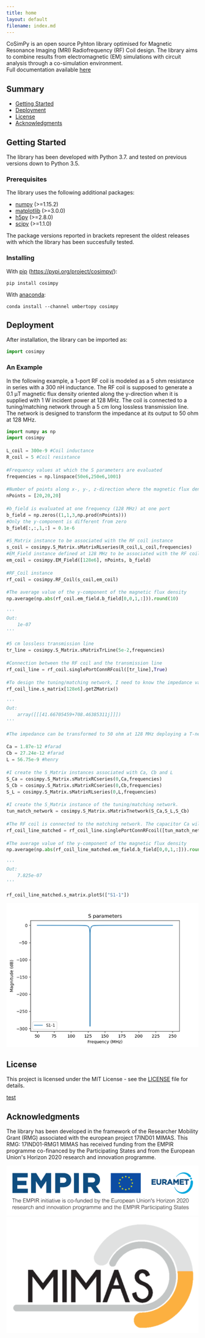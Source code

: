 ```yaml
---
title: home
layout: default
filename: index.md
--- 
```


CoSimPy is an open source Pyhton library optimised for Magnetic Resonance Imaging (MRI) Radiofrequency (RF) Coil design. The library aims to combine results from electromagnetic (EM) simulations with circuit analysis through a co-simulation environment.<br>
Full documentation available [here](https://github.com/umbertozanovello/CoSimPy/blob/main/docs/Documentation.md)

## Summary

  - [Getting Started](#getting-started)
  - [Deployment](#deployment)
  - [License](#license)
  - [Acknowledgments](#acknowledgments)

## Getting Started

The library has been developed with Python 3.7. and tested on previous versions down to Python 3.5.

### Prerequisites

The library uses the following additional packages:

- [numpy](https://numpy.org/) (>=1.15.2)
- [matplotlib](https://matplotlib.org/) (>=3.0.0)
- [h5py](https://www.h5py.org/) (>=2.8.0)
- [scipy](https://www.scipy.org/) (>=1.1.0)

The package versions reported in brackets represent the oldest releases with which the library has been succesfully tested.

### Installing

With [pip](https://pypi.org/project/pip/) (https://pypi.org/project/cosimpy/):
```
pip install cosimpy
```

With [anaconda](https://www.anaconda.com/products/individual):
```
conda install --channel umbertopy cosimpy
```

## Deployment

After installation, the library can be imported as:

```python
import cosimpy
```

### An Example

In the following example, a 1-port RF coil is modeled as a 5 ohm resistance in series with a 300 nH inductance. The RF coil is supposed to generate a 0.1 &mu;T magnetic flux density oriented along the y-direction when it is supplied with 1 W incident power at 128 MHz. The coil is connected to a tuning/matching network through a 5 cm long lossless transmission line. The network is designed to transform the impedance at its output to 50 ohm at 128 MHz. 

```python
import numpy as np
import cosimpy

L_coil = 300e-9 #Coil inductance
R_coil = 5 #Coil resistance

#Frequency values at which the S parameters are evaluated
frequencies = np.linspace(50e6,250e6,1001)

#Number of points along x-, y-, z-direction where the magnetic flux density is evaluated
nPoints = [20,20,20] 

#b_field is evaluated at one frequency (128 MHz) at one port
b_field = np.zeros((1,1,3,np.prod(nPoints)))
#Only the y-component is different from zero 
b_field[:,:,1,:] = 0.1e-6 

#S_Matrix instance to be associated with the RF coil instance
s_coil = cosimpy.S_Matrix.sMatrixRLseries(R_coil,L_coil,frequencies) 
#EM_Field instance defined at 128 MHz to be associated with the RF coil instance
em_coil = cosimpy.EM_Field([128e6], nPoints, b_field)

#RF_Coil instance
rf_coil = cosimpy.RF_Coil(s_coil,em_coil) 

#The average value of the y-component of the magnetic flux density
np.average(np.abs(rf_coil.em_field.b_field[0,0,1,:])).round(10)

'''
Out:
    1e-07
'''

#5 cm lossless transmission line
tr_line = cosimpy.S_Matrix.sMatrixTrLine(5e-2,frequencies) 

#Connection between the RF coil and the transmission line
rf_coil_line = rf_coil.singlePortConnRFcoil([tr_line],True) 

#To design the tuning/matching network, I need to know the impedance value at 128 MHz
rf_coil_line.s_matrix[128e6].getZMatrix()

'''
Out:
    array([[[41.66705459+708.46385311j]]])
'''

#The impedance can be transformed to 50 ohm at 128 MHz deploying a T-network made of two capacitors and one inductor with the following values:

Ca = 1.87e-12 #farad
Cb = 27.24e-12 #farad
L = 56.75e-9 #henry

#I create the S_Matrix instances associated with Ca, Cb and L
S_Ca = cosimpy.S_Matrix.sMatrixRCseries(0,Ca,frequencies)
S_Cb = cosimpy.S_Matrix.sMatrixRCseries(0,Cb,frequencies)
S_L = cosimpy.S_Matrix.sMatrixRLseries(0,L,frequencies)

#I create the S_Matrix instance of the tuning/matching network. 
tun_match_network = cosimpy.S_Matrix.sMatrixTnetwork(S_Ca,S_L,S_Cb)

#The RF coil is connected to the matching network. The capacitor Ca will be in series with the transmission line
rf_coil_line_matched = rf_coil_line.singlePortConnRFcoil([tun_match_network], True) 

#The average value of the y-component of the magnetic flux density
np.average(np.abs(rf_coil_line_matched.em_field.b_field[0,0,1,:])).round(10)

'''
Out:
    7.825e-07
'''

rf_coil_line_matched.s_matrix.plotS(["S1-1"])
```
![](https://github.com/umbertozanovello/CoSimPy/blob/main/docs/images/example_S.png?raw=true)

## License

This project is licensed under the MIT
License - see the [LICENSE](LICENSE) file for
details.


[test](./test.md)

## Acknowledgments

The library has been developed in the framework of the Researcher Mobility Grant (RMG) associated with the european project 17IND01 MIMAS. This RMG: 17IND01-RMG1 MIMAS has received funding from the EMPIR programme co-financed by the Participating States and from the European Union's Horizon 2020 research and innovation programme.

[![](https://github.com/umbertozanovello/CoSimPy/blob/main/docs/images/EMPIR_logo.jpg?raw=true)](https://www.euramet.org/research-innovation/research-empir/)
[![](https://github.com/umbertozanovello/CoSimPy/blob/main/docs/images/MIMAS_logo.png?raw=true)](https://www.ptb.de/mimas/home/)
